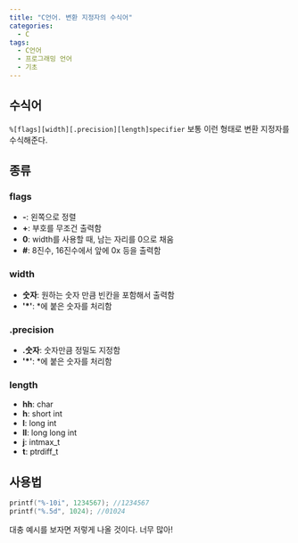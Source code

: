```yaml
---
title: "C언어. 변환 지정자의 수식어"
categories:
  - C
tags:
  - C언어
  - 프로그래밍 언어
  - 기초
---
```


## 수식어

`%[flags][width][.precision][length]specifier` 보통 이런 형태로 변환 지정자를 수식해준다.

## 종류

### flags

- **-**: 왼쪽으로 정렬
- **+**: 부호를 무조건 출력함
- **0**: width를 사용할 때, 남는 자리를 0으로 채움
- **#**: 8진수, 16진수에서 앞에 0x 등을 출력함

### width

- **숫자**: 원하는 숫자 만큼 빈칸을 포함해서 출력함
- **'*'**: *에 붙은 숫자를 처리함

### .precision

- **.숫자**: 숫자만큼 정밀도 지정함
- **'*'**: *에 붙은 숫자를 처리함

### length

- **hh**: char
- **h**: short int
- **l**: long int
- **ll**: long long int
- **j**: intmax_t
- **t**: ptrdiff_t

## 사용법

```c
printf("%-10i", 1234567); //1234567
printf("%.5d", 1024); //01024
```

대충 예시를 보자면 저렇게 나올 것이다. 너무 많아!